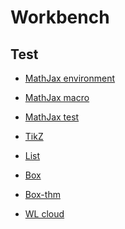 # Workbench


## Test

* [MathJax environment](workbench/test/env.md)

* [MathJax macro](workbench/test/macro.md)

* [MathJax test](workbench/test/mathjax-test.md)

* [TikZ](workbench/test/tikz.md)

* [List](workbench/test/list.md)

* [Box](workbench/test/box.md)

* [Box-thm](workbench/test/box-thm.md)

* [WL cloud](workbench/test/wl-cloud.md)

<!-- ## Dev

* [Website development](workbench/dev/web-dev.md)

* [Subtitle overrides](workbench/dev/subtitle.md)

* [MathJax configuration](workbench/dev/mathjax-config.md)

* [Customizing shortcuts via Karabiner](workbench/dev/hotkey.md) -->
